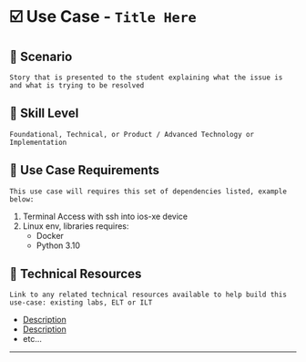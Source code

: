 # ☑️ Use Case - `Title Here`

## 📖 Scenario

`Story that is presented to the student explaining what the issue is and what is trying to be resolved`

## 📐 Skill Level

`Foundational, Technical, or Product / Advanced Technology or Implementation`

## 🧪 Use Case Requirements 

`This use case will requires this set of dependencies listed, example below:`

1. Terminal Access with ssh into ios-xe device
2. Linux env, libraries requires:
    - Docker
    - Python 3.10

## 🔧 Technical Resources
`Link to any related technical resources available to help build this use-case: existing labs, ELT or ILT`
* [Description](URL)
* [Description](URL)
* etc...



---

